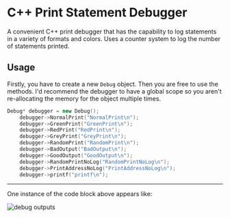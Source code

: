 # C++ Print Statement Debugger
A convenient C++ print debugger that has the capability to log statements in a variety of formats and colors. Uses a counter system to log the number of statements printed. 

## Usage

Firstly, you have to create a new `Debug` object. Then you are free to use the methods. I'd recommend the debugger to have a global scope so you aren't re-allocating the memory for the object multiple times.
```c++
Debug* debugger = new Debug();
	debugger->NormalPrint("NormalPrint\n");
	debugger->GreenPrint("GreenPrint\n");
	debugger->RedPrint("RedPrint\n");
	debugger->GreyPrint("GreyPrint\n");
	debugger->RandomPrint("RandomPrint\n");
	debugger->BadOutput("BadOutput\n");
	debugger->GoodOutput("GoodOutput\n");
	debugger->RandomPrintNoLog("RandomPrintNoLog\n");
	debugger->PrintAddressNoLog("PrintAddressNoLog\n");
	debugger->printf("printf\n");
```

---

One instance of the code block above appears like:

![debug outputs](https://user-images.githubusercontent.com/52811202/126396448-1047c1df-ab5b-4e64-9250-7a8c4b9bf7a2.png)
